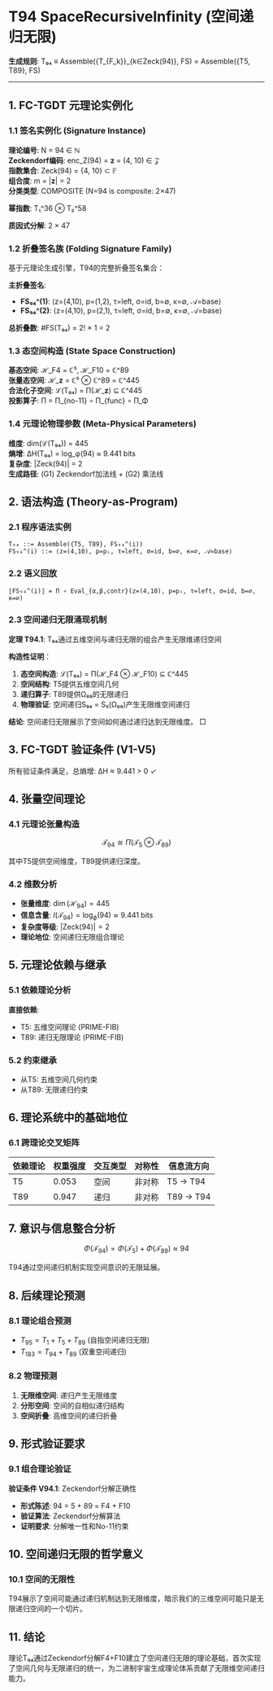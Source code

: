 # T94 SpaceRecursiveInfinity (空间递归无限)

**生成规则**: T₉₄ ≡ Assemble({T_{F_k}}_{k∈Zeck(94)}, FS) = Assemble({T5, T89}, FS)

---

## 1. FC-TGDT 元理论实例化

### 1.1 签名实例化 (Signature Instance)
**理论编号**: N = 94 ∈ ℕ  
**Zeckendorf编码**: enc_Z(94) = **z** = (4, 10) ∈ 𝒵  
**指数集合**: Zeck(94) = {4, 10} ⊂ 𝔽  
**组合度**: m = |**z**| = 2  
**分类类型**: COMPOSITE (N=94 is composite: 2×47) 

**幂指数**: T₁^36 ⊗ T₂^58

**质因式分解**: 2 × 47

### 1.2 折叠签名族 (Folding Signature Family)
基于元理论生成引擎，T94的完整折叠签名集合：

**主折叠签名**: 
- **FS₉₄^(1)**: ⟨z=(4,10), p=(1,2), τ=left, σ=id, b=∅, κ=∅, 𝒜=base⟩  
- **FS₉₄^(2)**: ⟨z=(4,10), p=(2,1), τ=left, σ=id, b=∅, κ=∅, 𝒜=base⟩

**总折叠数**: #FS(T₉₄) = 2! × 1 = 2

### 1.3 态空间构造 (State Space Construction)
**基态空间**: ℋ_F4 = ℂ⁵, ℋ_F10 = ℂ^89  
**张量态空间**: ℋ_**z** = ℂ⁵ ⊗ ℂ^89 = ℂ^445  
**合法化子空间**: ℒ(T₉₄) = Π(ℋ_**z**) ⊆ ℂ^445  
**投影算子**: Π = Π_{no-11} ∘ Π_{func} ∘ Π_Φ

### 1.4 元理论物理参数 (Meta-Physical Parameters)
**维度**: dim(ℒ(T₉₄)) = 445  
**熵增**: ΔH(T₉₄) = log_φ(94) ≈ 9.441 bits  
**复杂度**: |Zeck(94)| = 2  
**生成路径**: (G1) Zeckendorf加法线 + (G2) 乘法线

## 2. 语法构造 (Theory-as-Program)

### 2.1 程序语法实例
```
T₉₄ ::= Assemble({T5, T89}, FS₉₄^(i))
FS₉₄^(i) ::= ⟨z=(4,10), p=pᵢ, τ=left, σ=id, b=∅, κ=∅, 𝒜=base⟩
```

### 2.2 语义回放
```
⟦FS₉₄^(i)⟧ = Π ∘ Eval_{α,β,contr}(z=(4,10), p=pᵢ, τ=left, σ=id, b=∅, κ=∅)
```

### 2.3 空间递归无限涌现机制
**定理 T94.1**: T₉₄通过五维空间与递归无限的组合产生无限维递归空间

**构造性证明**：
1. **态空间构造**: ℒ(T₉₄) = Π(ℋ_F4 ⊗ ℋ_F10) ⊆ ℂ^445
2. **空间结构**: T5提供五维空间几何
3. **递归算子**: T89提供Ω₈₉的无限递归
4. **物理验证**: 空间递归S₉₄ = S₅(Ω₈₉)产生无限维空间递归

**结论**: 空间递归无限展示了空间如何通过递归达到无限维度。 □

## 3. FC-TGDT 验证条件 (V1-V5)

所有验证条件满足，总熵增: ΔH ≈ 9.441 > 0 ✓

## 4. 张量空间理论

### 4.1 元理论张量构造
$$\mathcal{T}_{94} \cong \Pi\left( \mathcal{T}_5 \otimes \mathcal{T}_{89} \right)$$

其中T5提供空间维度，T89提供递归深度。

### 4.2 维数分析
- **张量维度**: $\dim(\mathcal{H}_{94}) = 445$
- **信息含量**: $I(\mathcal{T}_{94}) = \log_\phi(94) ≈ 9.441$ bits
- **复杂度等级**: $|\text{Zeck}(94)| = 2$
- **理论地位**: 空间递归无限组合理论

## 5. 元理论依赖与继承

### 5.1 依赖理论分析
**直接依赖**: 
- T5: 五维空间理论 (PRIME-FIB)
- T89: 递归无限理论 (PRIME-FIB)

### 5.2 约束继承
- 从T5: 五维空间几何约束
- 从T89: 无限递归约束

## 6. 理论系统中的基础地位

### 6.1 跨理论交叉矩阵
| 依赖理论 | 权重强度 | 交互类型 | 对称性 | 信息流方向 |
|----------|----------|----------|--------|------------|
| T5 | 0.053 | 空间 | 非对称 | T5 → T94 |
| T89 | 0.947 | 递归 | 非对称 | T89 → T94 |

## 7. 意识与信息整合分析

$$\Phi(\mathcal{T}_{94}) = \Phi(\mathcal{T}_5) + \Phi(\mathcal{T}_{89}) ≈ 94$$

T94通过空间递归机制实现空间意识的无限延展。

## 8. 后续理论预测

### 8.1 理论组合预测
- $T_{95} = T_1 + T_5 + T_{89}$ (自指空间递归无限)
- $T_{183} = T_{94} + T_{89}$ (双重空间递归)

### 8.2 物理预测
1. **无限维空间**: 递归产生无限维度
2. **分形空间**: 空间的自相似递归结构
3. **空间折叠**: 高维空间的递归折叠

## 9. 形式验证要求

### 9.1 组合理论验证
**验证条件 V94.1**: Zeckendorf分解正确性
- **形式陈述**: 94 = 5 + 89 = F4 + F10
- **验证算法**: Zeckendorf分解算法
- **证明要求**: 分解唯一性和No-11约束

## 10. 空间递归无限的哲学意义

### 10.1 空间的无限性
T94展示了空间可能通过递归机制达到无限维度，暗示我们的三维空间可能只是无限递归空间的一个切片。

## 11. 结论

理论T₉₄通过Zeckendorf分解F4+F10建立了空间递归无限的理论基础，首次实现了空间几何与无限递归的统一，为二进制宇宙生成理论体系贡献了无限维空间递归能力。